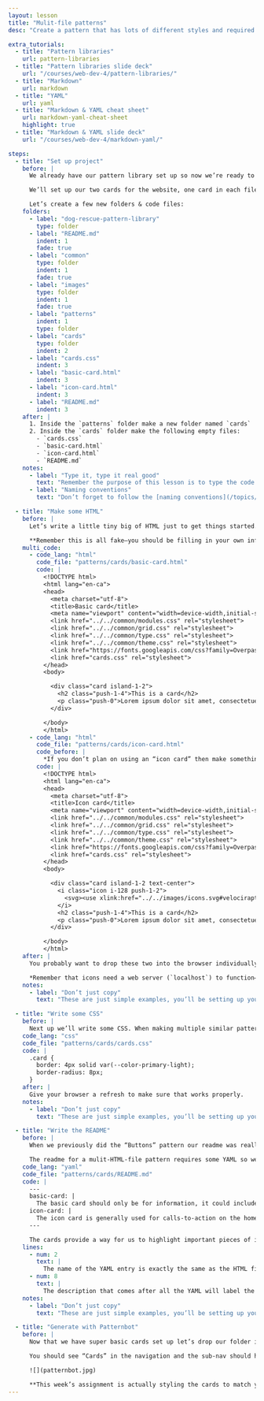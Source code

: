 ```yaml
---
layout: lesson
title: "Mulit-file patterns"
desc: "Create a pattern that has lots of different styles and required code using multiple HTML files."

extra_tutorials:
  - title: "Pattern libraries"
    url: pattern-libraries
  - title: "Pattern libraries slide deck"
    url: "/courses/web-dev-4/pattern-libraries/"
  - title: "Markdown"
    url: markdown
  - title: "YAML"
    url: yaml
  - title: "Markdown & YAML cheat sheet"
    url: markdown-yaml-cheat-sheet
    highlight: true
  - title: "Markdown & YAML slide deck"
    url: "/courses/web-dev-4/markdown-yaml/"

steps:
  - title: "Set up project"
    before: |
      We already have our pattern library set up so now we’re ready to make a new multi-file pattern.

      We’ll set up our two cards for the website, one card in each file, but they can still share the same CSS.

      Let’s create a few new folders & code files:
    folders:
      - label: "dog-rescue-pattern-library"
        type: folder
      - label: "README.md"
        indent: 1
        fade: true
      - label: "common"
        type: folder
        indent: 1
        fade: true
      - label: "images"
        type: folder
        indent: 1
        fade: true
      - label: "patterns"
        indent: 1
        type: folder
      - label: "cards"
        type: folder
        indent: 2
      - label: "cards.css"
        indent: 3
      - label: "basic-card.html"
        indent: 3
      - label: "icon-card.html"
        indent: 3
      - label: "README.md"
        indent: 3
    after: |
      1. Inside the `patterns` folder make a new folder named `cards`
      2. Inside the `cards` folder make the following empty files:
        - `cards.css`
        - `basic-card.html`
        - `icon-card.html`
        - `README.md`
    notes:
      - label: "Type it, type it real good"
        text: "Remember the purpose of this lesson is to type the code out yourself—build up that muscle memory in your fingers!"
      - label: "Naming conventions"
        text: "Don’t forget to follow the [naming conventions](/topics/naming-paths-cheat-sheet/#naming-conventions)."

  - title: "Make some HTML"
    before: |
      Let’s write a little tiny big of HTML just to get things started.

      **Remember this is all fake—you should be filling in your own information, your own styles, everything.**
    multi_code:
      - code_lang: "html"
        code_file: "patterns/cards/basic-card.html"
        code: |
          <!DOCTYPE html>
          <html lang="en-ca">
          <head>
            <meta charset="utf-8">
            <title>Basic card</title>
            <meta name="viewport" content="width=device-width,initial-scale=1">
            <link href="../../common/modules.css" rel="stylesheet">
            <link href="../../common/grid.css" rel="stylesheet">
            <link href="../../common/type.css" rel="stylesheet">
            <link href="../../common/theme.css" rel="stylesheet">
            <link href="https://fonts.googleapis.com/css?family=Overpass:400,400i,700" rel="stylesheet">
            <link href="cards.css" rel="stylesheet">
          </head>
          <body>

            <div class="card island-1-2">
              <h2 class="push-1-4">This is a card</h2>
              <p class="push-0">Lorem ipsum dolor sit amet, consectetuer adipiscing elit.</p>
            </div>

          </body>
          </html>
      - code_lang: "html"
        code_file: "patterns/cards/icon-card.html"
        code_before: |
          *If you don’t plan on using an “icon card” then make something else up that’s appropriate for your website.*
        code: |
          <!DOCTYPE html>
          <html lang="en-ca">
          <head>
            <meta charset="utf-8">
            <title>Icon card</title>
            <meta name="viewport" content="width=device-width,initial-scale=1">
            <link href="../../common/modules.css" rel="stylesheet">
            <link href="../../common/grid.css" rel="stylesheet">
            <link href="../../common/type.css" rel="stylesheet">
            <link href="../../common/theme.css" rel="stylesheet">
            <link href="https://fonts.googleapis.com/css?family=Overpass:400,400i,700" rel="stylesheet">
            <link href="cards.css" rel="stylesheet">
          </head>
          <body>

            <div class="card island-1-2 text-center">
              <i class="icon i-128 push-1-2">
                <svg><use xlink:href="../../images/icons.svg#velociraptor" /></svg>
              </i>
              <h2 class="push-1-4">This is a card</h2>
              <p class="push-0">Lorem ipsum dolor sit amet, consectetuer adipiscing elit.</p>
            </div>

          </body>
          </html>
    after: |
      You probably want to drop these two into the browser individually to make sure they work.

      *Remember that icons need a web server (`localhost`) to function—though you probably don’t actually have icons yet…*
    notes:
      - label: "Don’t just copy"
        text: "These are just simple examples, you’ll be setting up your own cards this week—likely completely replacing what we’ve done here."

  - title: "Write some CSS"
    before: |
      Next up we’ll write some CSS. When making multiple similar patterns I always like to keep the CSS together, that’s why there is only `cards.css` and not `basic-card.css` & `icon-card.css`
    code_lang: "css"
    code_file: "patterns/cards/cards.css"
    code: |
      .card {
        border: 4px solid var(--color-primary-light);
        border-radius: 8px;
      }
    after: |
      Give your browser a refresh to make sure that works properly.
    notes:
      - label: "Don’t just copy"
        text: "These are just simple examples, you’ll be setting up your own cards this week—likely completely replacing what we’ve done here."

  - title: "Write the README"
    before: |
      When we previously did the “Buttons” pattern our readme was really basic, there was only some Markdown and no YAML.

      The readme for a mulit-HTML-file pattern requires some YAML so we can individually describe each separate sub-pattern.
    code_lang: "yaml"
    code_file: "patterns/cards/README.md"
    code: |
      ---
      basic-card: |
        The basic card should only be for information, it could include a button, but is never a link itself.
      icon-card: |
        The icon card is generally used for calls-to-action on the homepage or highlights on inside pages.
      ---

      The cards provide a way for us to highlight important pieces of information & separate them from basic body content.
    lines:
      - num: 2
        text: |
          The name of the YAML entry is exactly the same as the HTML file, minus the `.html` extension.
      - num: 8
        text: |
          The description that comes after all the YAML will label the whole “Cards” section in the pattern library. While each individual YAML entry will describe each sub-pattern.
    notes:
      - label: "Don’t just copy"
        text: "These are just simple examples, you’ll be setting up your own cards this week—likely completely replacing what we’ve done here."

  - title: "Generate with Patternbot"
    before: |
      Now that we have super basic cards set up let’s drop our folder into Patternbot and generate the whole pattern library.

      You should see “Cards” in the navigation and the sub-nav should have both the “Basic card” and the “Icon card”.

      ![](patternbot.jpg)

      **This week’s assignment is actually styling the cards to match your website.**
---
```

